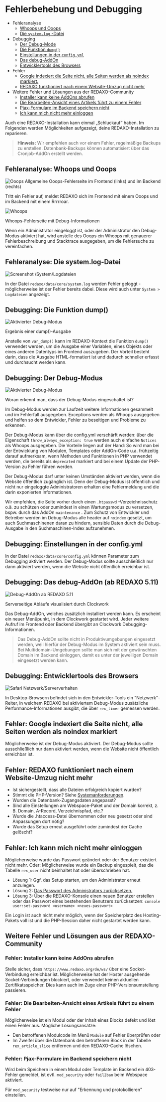 # Fehlerbehebung und Debugging

* Fehleranalyse
  + [Whoops und Ooops](#ooops)
  + [Die `system.log` -Datei](#systemlog)
* Debugging
  + [Der Debug-Mode](#debugmode)
  + [Die Funktion `dump()` ](#dump)
  + [Einstellungen in der `config.yml` ](#configyml)
  + [Das debug-AddOn](#debugaddon)
  + [Entwicklertools des Browsers](#browser)
* Fehler
  + [Google indexiert die Seite nicht, alle Seiten werden als noindex markiert.](#googleindex)
  + [REDAXO funktioniert nach einem Website-Umzug nicht mehr](#moved)
* Weitere Fehler und Lösungen aus der REDAXO-Community
  + [Installer kann keine AddOns abrufen](#installer)
  + [Die Bearbeiten-Ansicht eines Artikels führt zu einem Fehler](#cture-edit-error)
  + [Pjax-Formulare im Backend speichern nicht](#pjax)
  + [Ich kann mich nicht mehr einloggen](#login)

Auch eine REDAXO-Installation kann einmal „Schluckauf“ haben. Im Folgenden werden Möglichkeiten aufgezeigt, deine REDAXO-Installation zu reparieren.

> **Hinweis:** Wir empfehlen auch vor einem Fehler, regelmäßige Backups zu erstellen. Datenbank-Backups können automatisiert über das Cronjob-AddOn erstellt werden.

<a name="ooops"></a>

## Fehleranalyse: Whoops und Ooops

![Ooops](/assets/v5.10.0-debug_ooops.png) Allgemeine Ooops-Fehlerseite im Frontend (links) und im Backend (rechts)

Tritt ein Fehler auf, meldet REDAXO sich im Frontend mit einem Ooops und im Backend mit einem Rrrrroar.

![Whoops](/assets/v5.10.0-debug_whooops.png)

 Whoops-Fehlerseite mit Debug-Informationen

Wenn ein Administrator eingeloggt ist, oder der Administrator den Debug-Modus aktiviert hat, wird anstelle des Ooops ein Whoops mit genauerer Fehlerbeschreibung und Stacktrace ausgegeben, um die Fehlersuche zu vereinfachen.

<a name="systemlog"></a>

## Fehleranalyse: Die **system.log**-Datei

![Screenshot /System/Logdateien](/assets/v5.10.0-debug_syslog.png)

In der Datei `redaxo/data/core/system.log` werden Fehler geloggt - möglicherweise ist der Fehler bereits dabei. Diese wird auch unter `System > Logdateien` angezeigt.

<a name="dump"></a>

## Debugging: Die Funktion **dump()**

![Aktivierter Debug-Modus](/assets/v5.10.0_debug_dump.png)

Ergebnis einer dump()-Ausgabe

Anstelle von `var_dump()` kann im REDAXO-Kontext die Funktion `dump()` verwendet werden, um die Ausgabe einer Variablen, eines Objekts oder eines anderen Datentyps im Frontend auszugeben. Der Vorteil besteht darin, dass die Ausgabe HTML-formatiert ist und dadurch schneller erfasst und durchsucht werden kann.

<a name="debugmode"></a>

## Debugging: Der Debug-Modus

![Aktivierter Debug-Modus](/assets/v5.10.0_debug.png)

Woran erkennt man, dass der Debug-Modus eingeschaltet ist?

Im Debug-Modus werden zur Laufzeit weitere Informationen gesammelt und im Fehlerfall ausgegeben. Exceptions werden als Whoops ausgegeben und helfen so dem Entwickler, Fehler zu beseitigen und Probleme zu erkennen.

Der Debug-Modus kann über die config.yml verschärft werden: über die Eigenschaft `throw_always_exception: true` werden auch einfache `Notices` als Whoops ausgegeben. Die Vorteile liegen auf der Hand: So wird man bei der Entwicklung von Modulen, Templates oder AddOn-Code u.a. frühzeitig darauf aufmerksam, wenn Methoden und Funktionen in PHP verwendet werden, die bereits als `deprecated` markiert und bei einem Update der PHP-Version zu Fehler führen werden.

Der Debug-Modus darf unter keinen Umständen aktiviert werden, wenn die Website öffentlich zugänglich ist. Denn der Debug-Modus ist öffentlich und nicht nur eingeloggte Administratoren erhalten eine Fehlermeldung und die darin exponierten Informationen.

Wir empfehlen, die Seite vorher durch einen `.htpasswd` -Verzeichnisschutz o.ä. zu schützen oder zumindest in einen Wartungsmodus zu versetzen, bspw. durch das AddOn `maintenance` . Zum Schutz von Entwickler und Betreiber werden im Debug-Modus alle header auf `noindex` gesetzt, um auch Suchmaschinenen daran zu hindern, sensible Daten durch die Debug-Ausgabe in den Suchmaschinen-Index aufzunehmen.

<a name="configyml"></a>

## Debugging: Einstellungen in der **config.yml**

In der Datei `redaxo/data/core/config.yml` können Parameter zum Debugging aktiviert werden. Der Debug-Modus sollte ausschließlich nur dann aktiviert werden, wenn die Website nicht öffentlich erreichbar ist.

<a name="debugaddon"></a>

## Debugging: Das debug-AddOn (ab REDAXO 5.11)

![Debug-AddOn ab REDAXO 5.11](/assets/v5.11.0-debug_addon.png)

 Serverseitige Abläufe visualisiert durch Clockwork

Das Debug-AddOn, welches zusätzlich installiert werden kann. Es erscheint ein neuer Menüpunkt, in dem Clockwork gestartet wird. Jeder weitere Aufruf im Frontend oder Backend übergibt an Clockwork Debugging-Informationen.

> Das Debug-AddOn sollte nicht in Produktivumgebungen eingesetzt werden, weil hierfür der Debug-Modus im System aktiviert sein muss. Bei Multidomain-Umgebungen sollte man sich mit der gewünschten Domain im Backend einloggen, damit es unter der jeweiligen Domain eingesetzt werden kann.

<a name="browser"></a>

## Debugging: Entwicklertools des Browsers

![Safari Netzwerk/Serververhalten](/assets/v5.10.0-browser_network.png)

In Desktop-Browsern befindet sich in den Entwickler-Tools ein "Netzwerk"-Reiter, in welchem REDAXO bei aktiviertem Debug-Modus zusätzliche Performance-Informationen ausgibt, die über `rex_timer` gemessen werden.

<a name="googleindex"></a>

## Fehler: Google indexiert die Seite nicht, alle Seiten werden als noindex markiert

Möglicherweise ist der Debug-Modus aktiviert. Der Debug-Modus sollte ausschließlich nur dann aktiviert werden, wenn die Website nicht öffentlich erreichbar ist.

<a name="moved"></a>

## Fehler: REDAXO funktioniert nach einem Website-Umzug nicht mehr

* Ist sichergestellt, dass alle Dateien erfolgreich kopiert wurden?
* Stimmt die PHP-Version? Siehe [Systemanforderungen](https://redaxo.org/download/core/).
* Wurden die Datenbank-Zugangsdaten angepasst?
* Sind alle Einstellungen am Webspace-Paket und der Domain korrekt, z. B. Domain, A-Record, Verzeichnispfad, etc.?
* Wurde die .htaccess-Datei übernommen oder neu gesetzt oder sind Anpassungen dort nötig?
* Wurde das Setup erneut ausgeführt oder zumindest der Cache gelöscht?

<a name="login"></a>

## Fehler: Ich kann mich nicht mehr einloggen

Möglicherweise wurde das Passwort geändert oder der Benutzer existiert nicht mehr. Oder: Möglicherweise wurde ein Backup eingespielt, das die Tabelle `rex_user` nicht beinhaltet hat oder überschrieben hat.

* Lösung 1: Ggf. das Setup starten, um den Administrator erneut anzulegen.
* Lösung 2: [Das Passwort des Administrators zurücksetzen.](https://redaxo.org/doku/master/passwort-vergessen)
* Lösung 3: Über die REDAXO-Konsole einen neuen Benutzer erstellen oder das Passwort eines bestehenden Benutzers zurücksetzen: `console user:set-password <username> <neues-passwort>` 

Ein Login ist auch nicht mehr möglich, wenn der Speicherplatz des Hosting-Pakets voll ist und die PHP-Session daher nicht gestartet werden kann.

<a name="community"></a>

## Weitere Fehler und Lösungen aus der REDAXO-Community

<a name="installer"></a>

### Fehler: Installer kann keine AddOns abrufen

Stelle sicher, dass `https://www.redaxo.org/de/ws/` über eine Socket-Verbindung erreichbar ist. Möglicherweise hat der Hoster ausgehende Socket-Verbindungen blockiert, oder verwendet keinen aktuellen Zertifikatsspeicher. Dies kann auch im Zuge einer PHP-Versionsumstellung passieren.

<a name="structure-edit-error"></a>

### Fehler: Die Bearbeiten-Ansicht eines Artikels führt zu einem Fehler

Möglicherweise ist ein Modul oder der Inhalt eines Blocks defekt und löst einen Fehler aus. Mögliche Lösungsansätze:

* Den betroffenen Modulcode im Menü `Module` auf Fehler überprüfen oder
* Im Zweifel über die Datenbank den betroffenen Block in der Tabelle `rex_article_slice` entfernen und den REDAXO-Cache löschen.

<a name="pjax"></a>

### Fehler: Pjax-Formulare im Backend speichern nicht

Wird beim Speichern in einem Modul oder Template im Backend ein 403-Fehler gemeldet, ist evtl. `mod_security` oder `fail2ban` beim Webspace aktiviert.

Für `mod_security` testweise nur auf "Erkennung und protokollieren" einstellen.
